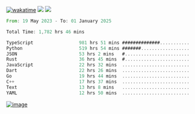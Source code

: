 [![wakatime](https://wakatime.com/badge/user/00eead22-fb14-4dd0-ab8a-3625cafbd50d.svg)](https://wakatime.com/@00eead22-fb14-4dd0-ab8a-3625cafbd50d)
![](https://komarev.com/ghpvc/?username=flatypus)
![](https://pixel.flatypus.me/flatypus?type=tracker)
<!--START_SECTION:waka-->

```rust
From: 19 May 2023 - To: 01 January 2025

Total Time: 1,782 hrs 46 mins

TypeScript                 981 hrs 51 mins ##############...........   54.83 %
Python                     519 hrs 54 mins #######..................   29.03 %
JSON                       53 hrs 2 mins   #........................   02.96 %
Rust                       36 hrs 45 mins  #........................   02.05 %
JavaScript                 22 hrs 32 mins  .........................   01.26 %
Dart                       22 hrs 26 mins  .........................   01.25 %
Go                         19 hrs 44 mins  .........................   01.10 %
C++                        17 hrs 37 mins  .........................   00.98 %
Text                       13 hrs 8 mins   .........................   00.73 %
YAML                       12 hrs 50 mins  .........................   00.72 %
```

<!--END_SECTION:waka-->
[<img alt="image" src="https://github.com/flatypus/flatypus/assets/68029599/0a302dc1-501c-43a0-ae8d-37ec4817f3bd">](https://flatypus.me)

